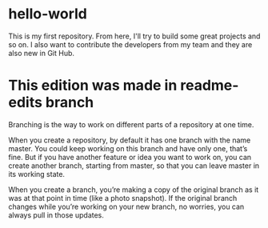 hello-world
===========

This is my first repository. From here, I'll try to build some great projects and so on. I also want to contribute the developers from my team and they are also new in Git Hub.

This edition was made in readme-edits branch
============================================
Branching is the way to work on different parts of a repository at one time.

When you create a repository, by default it has one branch with the name master. You could keep working on this branch and have only one, that’s fine. But if you have another feature or idea you want to work on, you can create another branch, starting from master, so that you can leave master in its working state.

When you create a branch, you’re making a copy of the original branch as it was at that point in time (like a photo snapshot). If the original branch changes while you’re working on your new branch, no worries, you can always pull in those updates.
